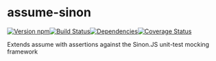 # assume-sinon

[![Version npm][version]](http://browsenpm.org/package/assume-sinon)[![Build Status][build]](https://travis-ci.org/terinjokes/assume-sinon)[![Dependencies][david]](https://david-dm.org/terinjokes/assume-sinon)[![Coverage Status][cover]](https://coveralls.io/r/terinjokes/assume-sinon?branch=master)

[version]: http://img.shields.io/npm/v/assume-sinon.svg?style=flat-square
[build]: http://img.shields.io/travis/terinjokes/assume-sinon/master.svg?style=flat-square
[david]: https://img.shields.io/david/terinjokes/assume-sinon.svg?style=flat-square
[cover]: http://img.shields.io/coveralls/terinjokes/assume-sinon/master.svg?style=flat-square

Extends assume with assertions against the Sinon.JS unit-test mocking framework
